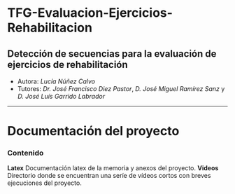 
# TFG-Evaluacion-Ejercicios-Rehabilitacion

## Detección de secuencias para la evaluación de ejercicios de rehabilitación

* Autora: *Lucía Núñez Calvo*
* Tutores: *Dr. José Francisco Diez Pastor*, *D. José Miguel Ramírez  Sanz* y *D. José Luís Garrido Labrador*

-------

# Documentación del proyecto

### Contenido
**Latex** Documentación latex de la memoria y anexos del proyecto.
**Videos** Directorio donde se encuentran una seríe de vídeos cortos con breves ejecuciones del proyecto.